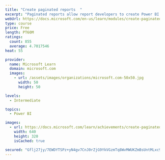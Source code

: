 ```yaml
---
title: "Create paginated reports  "
excerpt: "Paginated reports allow report developers to create Power BI artifacts that have tightly controlled rendering requirements. Paginated reports are ideal for creating sales invoices, receipts, purchase orders, and tabular data. This module will teach you how to create reports, add parameters, and work with tables and charts in paginated reports."
webUrl: https://docs.microsoft.com/en-us/learn/modules/create-paginated-reports-power-bi/
type: course
price: Free
length: PT60M
ratings:
  count: 855
  average: 4.7017546
heat: 55

provider:
  name: Microsoft Learn
  domain: microsoft.com
  images:
    - url: /assets/images/organizations/microsoft.com-50x50.jpg
      width: 50
      height: 50

levels:
  - Intermediate

topics:
  - Power BI

images:
  - url: https://docs.microsoft.com/learn/achievements/create-paginated-reports-power-bi-social.png
    width: 640
    height: 320
    isCached: true

secured: "Gflj27jy/7EWDYTSPz+yN4gv7CnJ0rZjG9YkVGzmTq8WvMWUKZmBsUntMLxc9S88DUIftB4t3659ZVAVy/HyJf1p1ZrvQNcdowYoQNowUT1M9c2SapkaeN1fyw71goN2W/STWhMwiyQg/BqWsS5ZHwul0WhNU0sYncfAzSIpIE4sSctj5+HSAb74Ko6rBaRY99K/MD4YJ0T3jY9qFrXiQBBfYMl3Y08neYHDyTcr39cpCTge3U2RQZXf95LqPy7KI7LhsI7A2kqFBl782UfJwsfaWtx/MwiWdOAty4Xr0pEH1PcR9IeqNYqkOLTeZC467cMkwvnPRuw0IiGkPGsON47YR4MpryJxC637biLciEhLwr5H7b66N2kOvzie0G/C+7cpa7vkENAEAQ5G+Kx2mmx0zm7j4dALkvwQ7LK7FQc=;J53ji5RORBDZLtoNJ70B8Q=="
---
```


